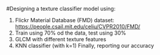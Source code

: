 #Designing a texture classifier model using:
1) Flickr Material Database (FMD) dataset: https://people.csail.mit.edu/celiu/CVPR2010/FMD/
2) Train using 70% od the data, test using 30%
3) GLCM with different texture features
4) KNN classifier (with k=1)
Finally, reporting our accuracy 
